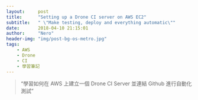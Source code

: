 ```yaml
---
layout:     post
title:      "Setting up a Drone CI server on AWS EC2"
subtitle:   " \"Make testing, deploy and everything automatic\""
date:       2018-04-10 21:15:01
author:     "Nero"
header-img: "img/post-bg-os-metro.jpg"
tags:
    - AWS
    - Drone
    - CI
    - 學習筆記
---
```


> “學習如何在 AWS 上建立一個 Drone CI Server 並連結 Github 進行自動化測試”
